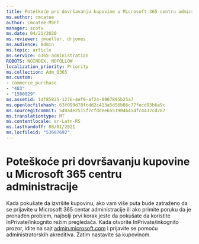 ```yaml
---
title: Poteškoće pri dovršavanju kupovine u Microsoft 365 centru administracije
ms.author: cmcatee
author: cmcatee-MSFT
manager: scotv
ms.date: 04/21/2020
ms.reviewer: jmueller, drjones
ms.audience: Admin
ms.topic: article
ms.service: o365-administration
ROBOTS: NOINDEX, NOFOLLOW
localization_priority: Priority
ms.collection: Adm_O365
ms.custom:
- commerce_purchase
- "483"
- "1500029"
ms.assetid: 1df85825-1276-4ef9-af24-0907895b25a7
ms.openlocfilehash: 63f099d78fcdd2c413a5d56b86c77fecd93b6a9c
ms.sourcegitcommit: 540a4e2515f7cfddee65519046454fc4437cd287
ms.translationtype: MT
ms.contentlocale: sr-Latn-RS
ms.lasthandoff: 08/01/2021
ms.locfileid: "53687692"
---
```

# <a name="trouble-completing-a-purchase-in-the-microsoft-365-admin-center"></a>Poteškoće pri dovršavanju kupovine u Microsoft 365 centru administracije

Kada pokušate da izvršite kupovinu, ako vam više puta bude zatraženo da se prijavite u Microsoft 365 centar administracije ili ako primite poruku da je pronađen problem, najbolji prvi korak jeste da pokušate da koristite InPrivate/inkognito režim pregledača. Kada otvorite InPrivate/inkognito prozor, idite na sajt [admin.microsoft.com](https://admin.microsoft.com) i prijavite se pomoću administratorskih akreditiva. Zatim nastavite sa kupovinom.